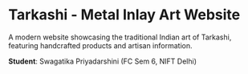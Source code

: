 # Tarkashi - Metal Inlay Art Website

A modern website showcasing the traditional Indian art of Tarkashi, featuring handcrafted products and artisan information.

**Student**: Swagatika Priyadarshini (FC Sem 6, NIFT Delhi)


